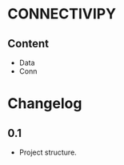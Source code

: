 CONNECTIVIPY
=========================

## Content

* Data
* Conn



Changelog
=========================

## 0.1
* Project structure.
